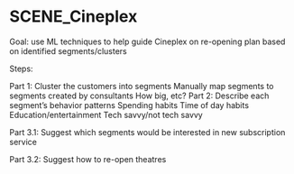 # SCENE_Cineplex

Goal: use ML techniques to help guide Cineplex on re-opening plan based on identified segments/clusters


Steps:

Part 1: Cluster the customers into segments
Manually map  segments to segments created by consultants
How big, etc?
Part 2: Describe each segment’s behavior patterns
Spending habits
Time of day habits
Education/entertainment
Tech savvy/not tech savvy

Part 3.1: Suggest which segments would be interested in new subscription service

Part 3.2: Suggest how to re-open theatres

